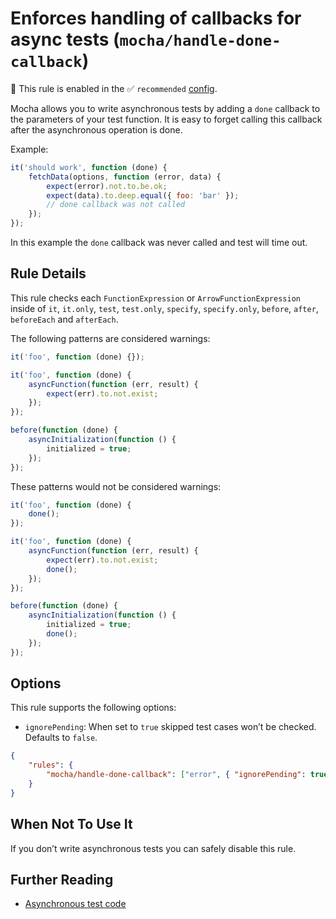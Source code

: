 # Enforces handling of callbacks for async tests (`mocha/handle-done-callback`)

💼 This rule is enabled in the ✅ `recommended` [config](https://github.com/lo1tuma/eslint-plugin-mocha#configs).

<!-- end auto-generated rule header -->

Mocha allows you to write asynchronous tests by adding a `done` callback to the parameters of your test function.
It is easy to forget calling this callback after the asynchronous operation is done.

Example:

```js
it('should work', function (done) {
    fetchData(options, function (error, data) {
        expect(error).not.to.be.ok;
        expect(data).to.deep.equal({ foo: 'bar' });
        // done callback was not called
    });
});
```

In this example the `done` callback was never called and test will time out.

## Rule Details

This rule checks each `FunctionExpression` or `ArrowFunctionExpression` inside of `it`, `it.only`, `test`, `test.only`, `specify`, `specify.only`, `before`, `after`, `beforeEach` and `afterEach`.

The following patterns are considered warnings:

```js
it('foo', function (done) {});

it('foo', function (done) {
    asyncFunction(function (err, result) {
        expect(err).to.not.exist;
    });
});

before(function (done) {
    asyncInitialization(function () {
        initialized = true;
    });
});
```

These patterns would not be considered warnings:

```js
it('foo', function (done) {
    done();
});

it('foo', function (done) {
    asyncFunction(function (err, result) {
        expect(err).to.not.exist;
        done();
    });
});

before(function (done) {
    asyncInitialization(function () {
        initialized = true;
        done();
    });
});
```

## Options

This rule supports the following options:

- `ignorePending`: When set to `true` skipped test cases won’t be checked. Defaults to `false`.

```json
{
    "rules": {
        "mocha/handle-done-callback": ["error", { "ignorePending": true }]
    }
}
```

## When Not To Use It

If you don’t write asynchronous tests you can safely disable this rule.

## Further Reading

- [Asynchronous test code](http://mochajs.org/#asynchronous-code)
